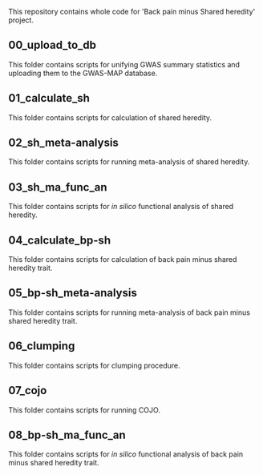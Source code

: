 This repository contains whole code for 'Back pain minus Shared heredity' project.

## 00_upload_to_db
This folder contains scripts for unifying GWAS summary statistics and uploading them to the GWAS-MAP database.

## 01_calculate_sh
This folder contains scripts for calculation of shared heredity.

## 02_sh_meta-analysis
This folder contains scripts for running meta-analysis of shared heredity.

## 03_sh_ma_func_an
This folder contains scripts for _in silico_ functional analysis of shared heredity.

## 04_calculate_bp-sh
This folder contains scripts for calculation of back pain minus shared heredity trait.

## 05_bp-sh_meta-analysis
This folder contains scripts for running meta-analysis of back pain minus shared heredity trait.

## 06_clumping
This folder contains scripts for clumping procedure.

## 07_cojo
This folder contains scripts for running COJO.

## 08_bp-sh_ma_func_an
This folder contains scripts for _in silico_ functional analysis of back pain minus shared heredity trait. 
